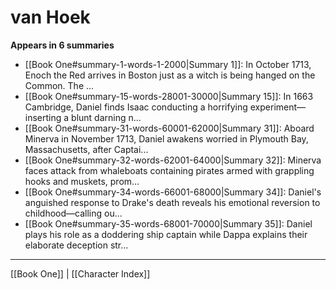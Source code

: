 # van Hoek

**Appears in 6 summaries**

- [[Book One#summary-1-words-1-2000|Summary 1]]: In October 1713, Enoch the Red arrives in Boston just as a witch is being hanged on the Common. The ...
- [[Book One#summary-15-words-28001-30000|Summary 15]]: In 1663 Cambridge, Daniel finds Isaac conducting a horrifying experiment—inserting a blunt darning n...
- [[Book One#summary-31-words-60001-62000|Summary 31]]: Aboard Minerva in November 1713, Daniel awakens worried in Plymouth Bay, Massachusetts, after Captai...
- [[Book One#summary-32-words-62001-64000|Summary 32]]: Minerva faces attack from whaleboats containing pirates armed with grappling hooks and muskets, prom...
- [[Book One#summary-34-words-66001-68000|Summary 34]]: Daniel's anguished response to Drake's death reveals his emotional reversion to childhood—calling ou...
- [[Book One#summary-35-words-68001-70000|Summary 35]]: Daniel plays his role as a doddering ship captain while Dappa explains their elaborate deception str...

---
[[Book One]] | [[Character Index]]
